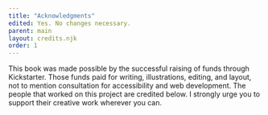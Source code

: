 ```yaml
---
title: "Acknowledgments"
edited: Yes. No changes necessary.
parent: main
layout: credits.njk
order: 1
---
```


This book was made possible by the successful raising of funds through Kickstarter. Those funds paid for writing, illustrations, editing, and layout, not to mention consultation for accessibility and web development. The people that worked on this project are credited below. I strongly urge you to support their creative work wherever you can.
